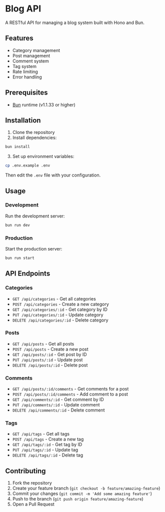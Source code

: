# Blog API

A RESTful API for managing a blog system built with Hono and Bun.

## Features

- Category management
- Post management
- Comment system
- Tag system
- Rate limiting
- Error handling

## Prerequisites

- [Bun](https://bun.sh) runtime (v1.1.33 or higher)

## Installation

1. Clone the repository
2. Install dependencies:

```bash
bun install
```

3. Set up environment variables:

```bash
cp .env.example .env
```
Then edit the `.env` file with your configuration.

## Usage

### Development
Run the development server:
```bash
bun run dev
```

### Production
Start the production server:
```bash
bun run start
```

## API Endpoints

### Categories
- `GET /api/categories` - Get all categories
- `POST /api/categories` - Create a new category
- `GET /api/categories/:id` - Get category by ID
- `PUT /api/categories/:id` - Update category
- `DELETE /api/categories/:id` - Delete category

### Posts
- `GET /api/posts` - Get all posts
- `POST /api/posts` - Create a new post
- `GET /api/posts/:id` - Get post by ID
- `PUT /api/posts/:id` - Update post
- `DELETE /api/posts/:id` - Delete post

### Comments
- `GET /api/posts/:id/comments` - Get comments for a post
- `POST /api/posts/:id/comments` - Add comment to a post
- `GET /api/comments/:id` - Get comment by ID
- `PUT /api/comments/:id` - Update comment
- `DELETE /api/comments/:id` - Delete comment

### Tags
- `GET /api/tags` - Get all tags
- `POST /api/tags` - Create a new tag
- `GET /api/tags/:id` - Get tag by ID
- `PUT /api/tags/:id` - Update tag
- `DELETE /api/tags/:id` - Delete tag

## Contributing

1. Fork the repository
2. Create your feature branch (`git checkout -b feature/amazing-feature`)
3. Commit your changes (`git commit -m 'Add some amazing feature'`)
4. Push to the branch (`git push origin feature/amazing-feature`)
5. Open a Pull Request
